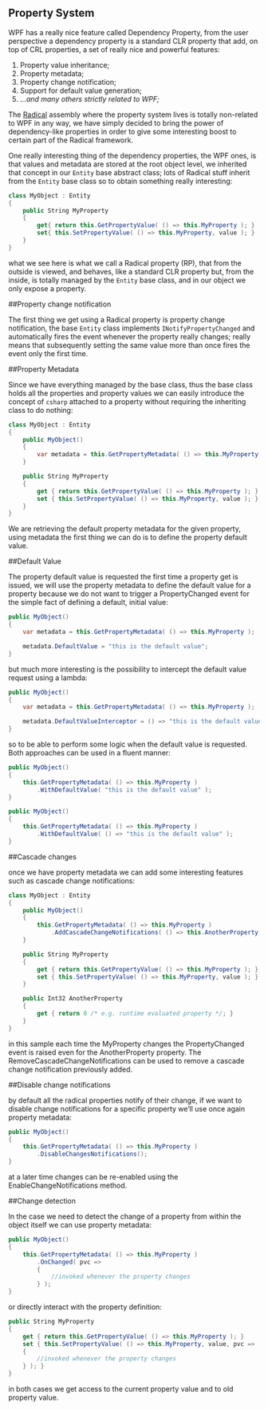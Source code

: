 ## Property System

WPF has a really nice feature called Dependency Property, from the user perspective a dependency property is a standard CLR property that add, on top of CRL properties, a set of really nice and powerful features:

1. Property value inheritance;
2. Property metadata;
3. Property change notification;
4. Support for default value generation;
5. *…and many others strictly related to WPF;*

The [Radical](https://github.com/RadicalFx/radical) assembly where the property system lives is totally non-related to WPF in any way, we have simply decided to bring the power of dependency-like properties in order to give some interesting boost to certain part of the Radical framework.

One really interesting thing of the dependency properties, the WPF ones, is that values and metadata are stored at the root object level, we inherited that concept in our `Entity` base abstract class; lots of Radical stuff inherit from the `Entity` base class so to obtain something really interesting:

```csharp
class MyObject : Entity
{
    public String MyProperty
    {
        get{ return this.GetPropertyValue( () => this.MyProperty ); }
        set{ this.SetPropertyValue( () => this.MyProperty, value ); }
    }
}
```

what we see here is what we call a Radical property (RP), that from the outside is viewed, and behaves, like a standard CLR property but, from the inside, is totally managed by the `Entity` base class, and in our object we only expose a property.

##Property change notification

The first thing we get using a Radical property is property change notification, the base `Entity` class implements `INotifyPropertyChanged` and automatically fires the event whenever the property really changes; really means that subsequently setting the same value more than once fires the event only the first time.

##Property Metadata

Since we have everything managed by the base class, thus the base class holds all the properties and property values we can easily  introduce the concept of `csharp` attached to a property without requiring the inheriting class to do nothing:

```csharp
class MyObject : Entity
{
    public MyObject()
    {
        var metadata = this.GetPropertyMetadata( () => this.MyProperty );
    }

    public String MyProperty
    {
        get { return this.GetPropertyValue( () => this.MyProperty ); }
        set { this.SetPropertyValue( () => this.MyProperty, value ); }
    }
}
```

We are retrieving the default property metadata for the given property, using metadata the first thing we can do is to define the property default value.

##Default Value

The property default value is requested the first time a property get is issued, we will use the property metadata to define the default value for a property because we do not want to trigger a PropertyChanged event for the simple fact of defining a default, initial value:

```csharp
public MyObject()
{
    var metadata = this.GetPropertyMetadata( () => this.MyProperty );

    metadata.DefaultValue = "this is the default value";
}
```

but much more interesting is the possibility to intercept the default value request using a lambda:

```csharp
public MyObject()
{
    var metadata = this.GetPropertyMetadata( () => this.MyProperty );

    metadata.DefaultValueInterceptor = () => "this is the default value";
}
```

so to be able to perform some logic when the default value is requested. Both approaches can be used in a fluent manner:

```csharp
public MyObject()
{
    this.GetPropertyMetadata( () => this.MyProperty )
        .WithDefaultValue( "this is the default value" );
}

public MyObject()
{
    this.GetPropertyMetadata( () => this.MyProperty )
        .WithDefaultValue( () => "this is the default value" );
}
```

##Cascade changes

once we have property metadata we can add some interesting features such as cascade change notifications:

```csharp
class MyObject : Entity
{
    public MyObject()
    {
        this.GetPropertyMetadata( () => this.MyProperty )
            .AddCascadeChangeNotifications( () => this.AnotherProperty );
    }

    public String MyProperty
    {
        get { return this.GetPropertyValue( () => this.MyProperty ); }
        set { this.SetPropertyValue( () => this.MyProperty, value ); }
    }

    public Int32 AnotherProperty
    {
        get { return 0 /* e.g. runtime evaluated property */; }
    }
}
```

in this sample each time the MyProperty changes the PropertyChanged event is raised even for the AnotherProperty property. The RemoveCascadeChangeNotifications can be used to remove a cascade change notification previously added.

##Disable change notifications

by default all the radical properties notify of their change, if we want to disable change notifications for a specific property we’ll use once again property metadata:

```csharp
public MyObject()
{
    this.GetPropertyMetadata( () => this.MyProperty )
        .DisableChangesNotifications();
}
```

at a later time changes can be re-enabled using the EnableChangeNotifications method.

##Change detection

In the case we need to detect the change of a property from within the object itself we can use property metadata:

```csharp
public MyObject()
{
    this.GetPropertyMetadata( () => this.MyProperty )
        .OnChanged( pvc => 
        {
            //invoked whenever the property changes
        } );
}
```

or directly interact with the property definition:

```csharp
public String MyProperty
{
    get { return this.GetPropertyValue( () => this.MyProperty ); }
    set { this.SetPropertyValue( () => this.MyProperty, value, pvc => 
    {
        //invoked whenever the property changes
    } ); }
}
```

in both cases we get access to the current property value and to old property value.